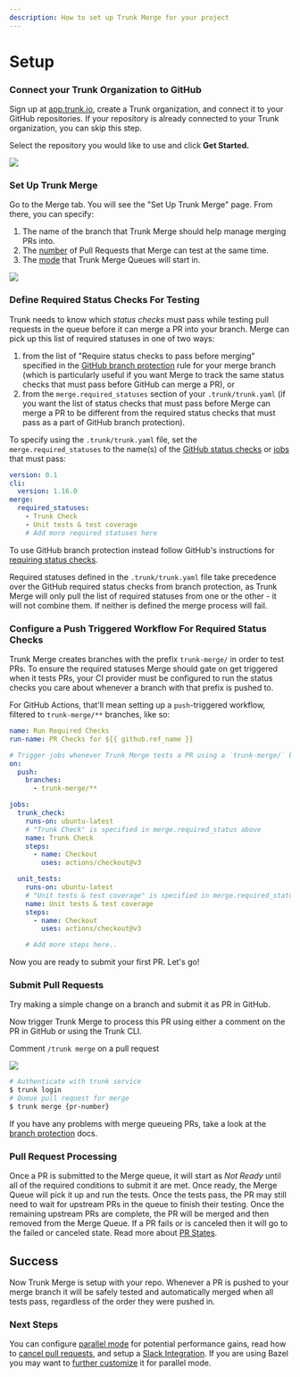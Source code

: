 ```yaml
---
description: How to set up Trunk Merge for your project
---
```


# Setup

### Connect your Trunk Organization to GitHub

Sign up at [app.trunk.io](https://app.trunk.io/), create a Trunk organization, and connect it to your GitHub repositories. If your repository is already connected to your Trunk organization, you can skip this step.

Select the repository you would like to use and click **Get Started.**

![ ](https://682515401-files.gitbook.io/~/files/v0/b/gitbook-x-prod.appspot.com/o/spaces%2F61Ep9MrYBkJa0Yq3zS1s%2Fuploads%2Fgit-blob-c4e88ab41a1453a4056615b7599b410c54e78a87%2Fimage.png?alt=media)

### Set Up Trunk Merge

Go to the Merge tab. You will see the "Set Up Trunk Merge" page. From there, you can specify:

1. The name of the branch that Trunk Merge should help manage merging PRs into.
2. The [number](set-up-trunk-merge/advanced-settings.md#concurrency) of Pull Requests that Merge can test at the same time.
3. The [mode](configuration.md#single-parallel-mode) that Trunk Merge Queues will start in.

![ ](https://682515401-files.gitbook.io/~/files/v0/b/gitbook-x-prod.appspot.com/o/spaces%2F61Ep9MrYBkJa0Yq3zS1s%2Fuploads%2Fceeh6VUbrAgRSaMPIZv0%2Fimage.png?alt=media&token=a4835ef9-542d-4c81-9229-17c74309a046)

### Define Required Status Checks For Testing

Trunk needs to know which _status checks_ must pass while testing pull requests in the queue before it can merge a PR into your branch. Merge can pick up this list of required statuses in one of two ways:

1. from the list of "Require status checks to pass before merging" specified in the [GitHub branch protection](https://docs.github.com/en/repositories/configuring-branches-and-merges-in-your-repository/managing-protected-branches/about-protected-branches#require-status-checks-before-merging) rule for your merge branch (which is particularly useful if you want Merge to track the same status checks that must pass before GitHub can merge a PR), or
2. from the `merge.required_statuses` section of your `.trunk/trunk.yaml` (if you want the list of status checks that must pass before Merge can merge a PR to be different from the required status checks that must pass as a part of GitHub branch protection).

To specify using the `.trunk/trunk.yaml` file, set the `merge.required_statuses` to the name(s) of the [GitHub status checks](https://docs.github.com/en/pull-requests/collaborating-with-pull-requests/collaborating-on-repositories-with-code-quality-features/about-status-checks) or [jobs](https://docs.github.com/en/actions/learn-github-actions/understanding-github-actions#jobs) that must pass:

```yaml
version: 0.1
cli:
  version: 1.16.0
merge:
  required_statuses:
    - Trunk Check
    - Unit tests & test coverage
    # Add more required statuses here
```

To use GitHub branch protection instead follow GitHub's instructions for [requiring status checks](https://docs.github.com/en/repositories/configuring-branches-and-merges-in-your-repository/managing-protected-branches/about-protected-branches#require-status-checks-before-merging).

Required statuses defined in the `.trunk/trunk.yaml` file take precedence over the GitHub required status checks from branch protection, as Trunk Merge will only pull the list of required statuses from one or the other - it will not combine them. If neither is defined the merge process will fail.

### Configure a Push Triggered Workflow For Required Status Checks

Trunk Merge creates branches with the prefix `trunk-merge/` in order to test PRs. To ensure the required statuses Merge should gate on get triggered when it tests PRs, your CI provider must be configured to run the status checks you care about whenever a branch with that prefix is pushed to.

For GitHub Actions, that'll mean setting up a `push`-triggered workflow, filtered to `trunk-merge/**` branches, like so:

```yaml
name: Run Required Checks
run-name: PR Checks for ${{ github.ref_name }}

# Trigger jobs whenever Trunk Merge tests a PR using a `trunk-merge/` branch
on:
  push:
    branches:
      - trunk-merge/**

jobs:
  trunk_check:
    runs-on: ubuntu-latest
    # "Trunk Check" is specified in merge.required_status above
    name: Trunk Check
    steps:
      - name: Checkout
        uses: actions/checkout@v3

  unit_tests:
    runs-on: ubuntu-latest
    # "Unit tests & test coverage" is specified in merge.required_status above
    name: Unit tests & test coverage
    steps:
      - name: Checkout
        uses: actions/checkout@v3

    # Add more steps here..
```

Now you are ready to submit your first PR. Let's go!

### Submit Pull Requests

Try making a simple change on a branch and submit it as PR in GitHub.

Now trigger Trunk Merge to process this PR using either a comment on the PR in GitHub or using the Trunk CLI.

Comment `/trunk merge` on a pull request

![ ](https://682515401-files.gitbook.io/~/files/v0/b/gitbook-x-prod.appspot.com/o/spaces%2F61Ep9MrYBkJa0Yq3zS1s%2Fuploads%2Fgit-blob-16b95a8844ba42c299e19e92a55fecc75831827d%2Fimage.png?alt=media)

```bash
# Authenticate with trunk service
$ trunk login
# Queue pull request for merge
$ trunk merge {pr-number}
```

If you have any problems with merge queueing PRs, take a look at the [branch protection](set-up-trunk-merge/advanced-settings.md#branch-protection) docs.

### Pull Request Processing

Once a PR is submitted to the Merge queue, it will start as _Not Ready_ until all of the required conditions to submit it are met. Once ready, the Merge Queue will pick it up and run the tests. Once the tests pass, the PR may still need to wait for upstream PRs in the queue to finish their testing. Once the remaining upstream PRs are complete, the PR will be merged and then removed from the Merge Queue. If a PR fails or is canceled then it will go to the failed or canceled state. Read more about [PR States](reference.md#pr-states).

## Success

Now Trunk Merge is setup with your repo. Whenever a PR is pushed to your merge branch it will be safely tested and automatically merged when all tests pass, regardless of the order they were pushed in.

### Next Steps

You can configure [parallel mode](configuration.md) for potential performance gains, read how to [cancel pull requests](configuration.md#submitting-and-cancelling-pull-requests), and setup a [Slack Integration](set-up-trunk-merge/integration-for-slack.md). If you are using Bazel you may want to [further customize](set-up-trunk-merge/merge-+-bazel.md) it for parallel mode.
